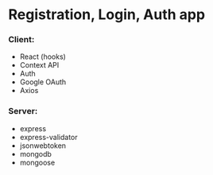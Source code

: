# Registration, Login, Auth app

### Client: 
* React (hooks)
* Context API
* Auth 
* Google OAuth
* Axios


### Server: 
* express
* express-validator
* jsonwebtoken
* mongodb
* mongoose
